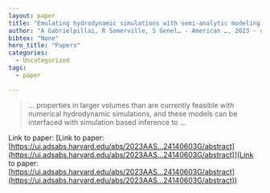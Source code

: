 ```yaml
---
layout: paper
title: "Emulating hydrodynamic simulations with semi-analytic modeling: comparing the evolution of global quantities in the Santa Cruz SAM and IllustrisTNG"
author: "A Gabrielpillai, R Somerville, S Genel… - American …, 2023 - ui.adsabs.harvard.edu"
bibtex: "None"
hero_title: "Papers"
categories:
  - Uncategorized
tags:
  - paper

---
```

>… properties in larger volumes than are currently feasible with numerical hydrodynamic simulations, and these models can be interfaced with simulation based inference to …

Link to paper: [Link to paper: [https://ui.adsabs.harvard.edu/abs/2023AAS...24140603G/abstract](https://ui.adsabs.harvard.edu/abs/2023AAS...24140603G/abstract)](Link to paper: [https://ui.adsabs.harvard.edu/abs/2023AAS...24140603G/abstract](https://ui.adsabs.harvard.edu/abs/2023AAS...24140603G/abstract))


